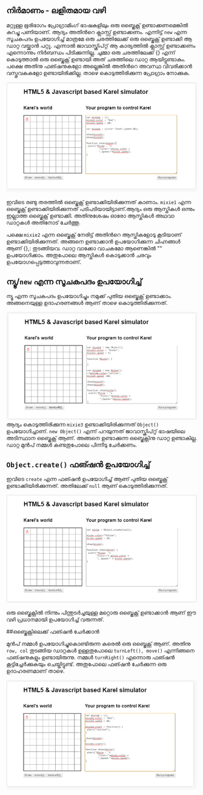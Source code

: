 ﻿## നിര്‍മാണം - ലളിതമായ വഴി

മറ്റുള്ള ഭൂരിഭാഗം പ്രോഗ്രാമിംഗ് ഭാഷകളിലും ഒരു ഒബ്ജെക്റ്റ് ഉണ്ടാക്കണമെങ്കില്‍ കുറച്ചു പണിയാണ്. ആദ്യം അതിന്‍റെ ക്ലാസ്സ്‌ ഉണ്ടാക്കണം. എന്നിട്ട് `new` എന്ന സൂചകപദം ഉപയോഗിച്ച് മാത്രമേ ഒരു ചരത്തിലേക്ക് ഒരു ഒബ്ജെക്റ്റ് ഉണ്ടാക്കി ആ ഡാറ്റ വയ്ക്കാന്‍ പറ്റൂ. എന്നാല്‍ ജാവാസ്ക്രിപ്റ്റ് ആ കാര്യത്തില്‍ ക്ലാസ്സ്‌ ഉണ്ടാക്കണം എന്നൊന്നും നിര്‍ബന്ധം പിടിക്കുന്നില്ല. ചുമ്മാ ഒരു ചരത്തിലേക്ക് {} എന്ന് കൊടുത്താല്‍ ഒരു ഒബ്ജെക്റ്റ് ഉണ്ടായി അത് ചരത്തിലെ ഡാറ്റ ആയിട്ടുണ്ടാകും. പക്ഷെ അതിനു ഫങ്ഷനുകളോ അല്ലെങ്കില്‍ അതിന്‍റെ അവസ്ഥ വിവരിക്കാന്‍ വസ്തുവകകളോ ഉണ്ടായിരിക്കില്ല. താഴെ കൊടുത്തിരിക്കുന്ന പ്രോഗ്രാം നോക്കുക.

![ലളിതമായ ഒബ്ജെക്റ്റ് നിര്‍മാണം](images/ch08/01/01-simpleCreation.PNG)

ഇവിടെ രണ്ടു തരത്തില്‍ ഒബ്ജെക്റ്റ് ഉണ്ടാക്കിയിരിക്കുന്നത് കാണാം. `mixie1` എന്ന ഒബ്ജെക്റ്റ് ഉണ്ടാക്കിയിരിക്കുന്നത് പടിപടിയായിട്ടാണ്.ആദ്യം ഒരു ആസ്തികള്‍ ഒന്നും ഇല്ലാത്ത ഒബ്ജെക്റ്റ് ഉണ്ടാക്കി. അതിനുശേഷം ഓരോ ആസ്തികള്‍ അഥവാ ഡാറ്റകള്‍ അതിനോട് ചേര്‍ത്തു.

പക്ഷെ `mixie2` എന്ന ഒബ്ജെക്റ്റ് നേരിട്ട് അതിന്‍റെ ആസ്തികളോടു കൂടിയാണ് ഉണ്ടാക്കിയിരിക്കുന്നത്. അങ്ങനെ ഉണ്ടാക്കാന്‍ ഉപയോഗിക്കുന്ന ചിഹ്നങ്ങള്‍ ആണ് {},: തുടങ്ങിയവ. ഡാറ്റ വാക്കോ വാചകമോ ആണെങ്കില്‍ "" ഉപയോഗിക്കാം. അതുപോലെ ആസ്തികള്‍ കൊടുക്കാന്‍ ചരവും ഉപയോഗപ്പെടുത്താവുന്നതാണ്.

## ന്യൂ/`new` എന്ന സൂചകപദം ഉപയോഗിച്ച്

ന്യൂ എന്ന സൂചകപദം ഉപയോഗിച്ചും നമുക്ക് പുതിയ ഒബ്ജെക്റ്റ് ഉണ്ടാക്കാം. അങ്ങനെയുള്ള ഉദാഹരണങ്ങള്‍ ആണ് താഴെ കൊടുത്തിരിക്കുന്നത്.

![ന്യൂ ഉപയോഗിച്ച് ഒബ്ജെക്റ്റ് നിര്‍മാണം](images/ch08/02/03-usingNew.PNG)
ആദ്യം കൊടുത്തിരിക്കുന്ന `mixie3` ഉണ്ടാക്കിയിരിക്കുന്നത് `Object()` ഉപയോഗിച്ചാണ്‌. `new Object()` എന്ന് പറയുന്നത് ജാവാസ്ക്രിപ്റ്റ് ഭാഷയിലെ അടിസ്ഥാന ഒബ്ജെക്റ്റ് ആണ്. അങ്ങനെ ഉണ്ടാക്കുന്ന ഒബ്ജെക്റ്റിനു ഡാറ്റ ഉണ്ടാകില്ല. ഡാറ്റ മുന്‍പ് നമ്മള്‍ കണ്ടതുപോലെ പിന്നീടു ചേര്‍ക്കണം.

## `Object.create()` ഫങ്ഷന്‍ ഉപയോഗിച്ച്
ഇവിടെ `create` എന്ന ഫങ്ഷന്‍ ഉപയോഗിച്ച് ആണ് പുതിയ ഒബ്ജെക്റ്റ് ഉണ്ടാക്കിയിരിക്കുന്നത്. അതിലേക്ക് `null` ആണ് കൊടുത്തിരിക്കുന്നത്. 

![Object.create ഉപയോഗിച്ച് ഒബ്ജെക്റ്റ് നിര്‍മാണം](images/ch08/02/08-usingObjectCreate.PNG)

ഒരു ഒബ്ജെക്റ്റില്‍ നിന്നും പിന്തുടര്‍ച്ചയുള്ള മറ്റൊരു ഒബ്ജെക്റ്റ് ഉണ്ടാക്കാന്‍ ആണ് ഈ വഴി പ്രധാനമായി ഉപയോഗിച്ച് വരുന്നത്. 

##ഒബ്ജെക്റ്റിലെക്ക് ഫങ്ഷന്‍ ചേര്‍ക്കാന്‍

മുന്‍പ് നമ്മള്‍ ഉപയോഗിച്ചുകൊണ്ടിരുന്ന കരെല്‍ ഒരു ഒബ്ജെക്റ്റ് ആണ്. അതിനു `row, col` തുടങ്ങിയ ഡാറ്റകള്‍ ഉള്ളതുപോലെ `turnLeft(), move()` എന്നിങ്ങനെ ഫങ്ഷനുകളും ഉണ്ടായിരുന്നു. നമ്മള്‍ `turnRight()` എന്നൊരു ഫങ്ഷന്‍ കൂട്ടിച്ചേര്‍ക്കുകയും ചെയ്തിട്ടുണ്ട്. അതുപോലെ ഫങ്ഷന്‍ ചേര്‍ക്കുന്ന ഒരു ഉദാഹരണമാണ്‌ താഴെ.

![ഒബ്ജെക്റ്റിലെക്ക് ഫങ്ഷന്‍ ചേര്‍ക്കാന്‍](images/ch08/02/05-functionToObject.PNG)

